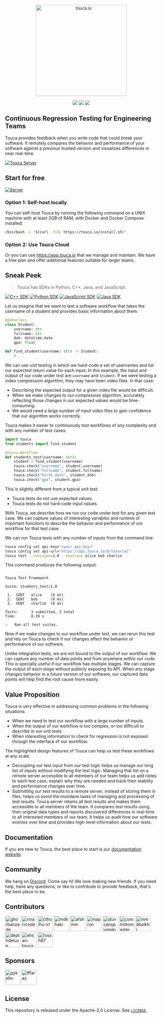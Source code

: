 <p align="center">
<a href="https://touca.io"><img src="https://touca.io/logo/touca-logo-w-text-bg.png" alt="touca.io" width="300px" /></a>
</p>
<p align="center">
<a href="https://github.com/trytouca/trytouca/blob/main/LICENSE"><img src="https://img.shields.io/github/license/trytouca/trytouca?color=blue" /></a>
<a href="https://touca.io/docs"><img src="https://img.shields.io/static/v1?label=docs&message=touca.io/docs&color=blue" /></a>
<a href="https://touca.io/discord"><img src="https://img.shields.io/static/v1?label=community&message=touca.io/discord&color=blue" /></a>
</p>

## Continuous Regression Testing for Engineering Teams

Touca provides feedback when you write code that could break your software. It
remotely compares the behavior and performance of your software against a
previous trusted version and visualizes differences in near real-time.

[![Touca Server](https://i.vimeocdn.com/filter/overlay?src0=https%3A%2F%2Fi.vimeocdn.com%2Fvideo%2F1420276355-a2760e21742b267f63e7e1599eefc02329dcc22c2f155f125ff8692c99161e9c-d_1920x1080&src1=http%3A%2F%2Ff.vimeocdn.com%2Fp%2Fimages%2Fcrawler_play.png)](https://vimeo.com/703039452 "Touca Quick Product Demo")

## Start for free

[![Server](https://img.shields.io/docker/v/touca/touca)](https://hub.docker.com/r/touca/touca)

### Option 1: Self-host locally

You can self-host Touca by running the following command on a UNIX machine with
at least 2GB of RAM, with Docker and Docker Compose installed.

```bash
/bin/bash -c "$(curl -fsSL https://touca.io/install.sh)"
```

### Option 2: Use Touca Cloud

Or you can use https://app.touca.io that we manage and maintain. We have a free
plan and offer additional features suitable for larger teams.

## Sneak Peek

> Touca has SDKs in Python, C++, Java, and JavaScript.

[![C++ SDK](https://img.shields.io/static/v1?label=C%2B%2B&message=v1.5.2&color=blue)](https://github.com/trytouca/trytouca/tree/main/sdk/cpp)
[![Python SDK](https://img.shields.io/pypi/v/touca?label=Python&color=blue)](https://pypi.org/project/touca/)
[![JavaScript SDK](https://img.shields.io/npm/v/@touca/node?label=JavaScript&color=blue)](https://www.npmjs.com/package/@touca/node)
[![Java SDK](https://img.shields.io/maven-central/v/io.touca/touca?label=Java&color=blue)](https://search.maven.org/artifact/io.touca/touca)

Let us imagine that we want to test a software workflow that takes the username
of a student and provides basic information about them.

```python
@dataclass
class Student:
    username: str
    fullname: str
    dob: datetime.date
    gpa: float

def find_student(username: str) -> Student:
    # ...
```

We can use unit testing in which we hard-code a set of usernames and list our
expected return value for each input. In this example, the input and output of
our code under test are `username` and `Student`. If we were testing a video
compression algorithm, they may have been video files. In that case:

- Describing the expected output for a given video file would be difficult.
- When we make changes to our compression algorithm, accurately reflecting those
  changes in our expected values would be time-consuming.
- We would need a large number of input video files to gain confidence that our
  algorithm works correctly.

Touca makes it easier to continuously test workflows of any complexity and with
any number of test cases.

```python
import touca
from students import find_student

@touca.Workflow
def students_test(username: str):
    student = find_student(username)
    touca.check("username", student.username)
    touca.check("fullname", student.fullname)
    touca.check("birth_date", student.dob)
    touca.check("gpa", student.gpa)
```

This is slightly different from a typical unit test:

- Touca tests do not use expected values.
- Touca tests do not hard-code input values.

With Touca, we describe how we run our code under test for any given test case.
We can capture values of interesting variables and runtime of important
functions to describe the behavior and performance of our workflow for that test
case.

We can run Touca tests with any number of inputs from the command line:

```bash
touca config set api-key="<your_api_key>"
touca config set api-url="https://api.touca.io/@/tutorial"
touca test --revision=1.0 --testcase alice bob charlie
```

This command produces the following output:

```text

Touca Test Framework

Suite: students_test/1.0

 1.  SENT   alice    (0 ms)
 2.  SENT   bob      (0 ms)
 3.  SENT   charlie  (0 ms)

Tests:      3 submitted, 3 total
Time:       0.39 s

✨   Ran all test suites.

```

Now if we make changes to our workflow under test, we can rerun this test and
rely on Touca to check if our changes affect the behavior or performance of our
software.

Unlike integration tests, we are not bound to the output of our workflow. We can
capture any number of data points and from anywhere within our code. This is
specially useful if our workflow has multiple stages. We can capture the output
of each stage without publicly exposing its API. When any stage changes behavior
in a future version of our software, our captured data points will help find the
root cause more easily.

## Value Proposition

Touca is very effective in addressing common problems in the following
situations:

- When we need to test our workflow with a large number of inputs.
- When the output of our workflow is too complex, or too difficult to describe
  in our unit tests.
- When interesting information to check for regression is not exposed through
  the interface of our workflow.

The highlighted design features of Touca can help us test these workflows at any
scale.

- Decoupling our test input from our test logic helps us manage our long list of
  inputs without modifying the test logic. Managing that list on a remote server
  accessible to all members of our team helps us add notes to each test case,
  explain why they are needed and track their stability and performance changes
  over time.
- Submitting our test results to a remote server, instead of storing them in
  files, helps us avoid the mundane tasks of managing and processing of test
  results. Touca server retains all test results and makes them accessible to
  all members of the team. It compares test results using their original data
  types and reports discovered differences in real-time to all interested
  members of our team. It helps us audit how our software evolves over time and
  provides high-level information about our tests.

## Documentation

If you are new to Touca, the best place to start is our
[documentation website](https://touca.io/docs).

## Community

We hang on [Discord](https://touca.io/discord). Come say hi! We love making new
friends. If you need help, have any questions, or like to contribute or provide
feedback, that's the best place to be.

## Contributors

<a href="https://github.com/ghorbanzade"><img src="https://avatars.githubusercontent.com/u/11810467?v=4" title="ghorbanzade" width="50" height="50"></a>
<a href="https://github.com/rmarrcode"><img src="https://avatars.githubusercontent.com/u/13802466?v=4" title="rmarrcode" width="50" height="50"></a>
<a href="https://github.com/cthulhu-irl"><img src="https://avatars.githubusercontent.com/u/23152417?v=4" title="cthulhu-irl" width="50" height="50"></a>
<a href="https://github.com/mdkhaki"><img src="https://avatars.githubusercontent.com/u/62190332?v=4" title="mdkhaki" width="50" height="50"></a>
<a href="https://github.com/afshinm"><img src="https://avatars.githubusercontent.com/u/314326?v=4" title="afshinm" width="50" height="50"></a>
<a href="https://github.com/mapron"><img src="https://avatars.githubusercontent.com/u/7624327?v=4" title="mapron" width="50" height="50"></a>
<a href="https://github.com/duncanspumpkin"><img src="https://avatars.githubusercontent.com/u/1277401?v=4" title="duncanspumpkin" width="50" height="50"></a>
<a href="https://github.com/committomaster"><img src="https://avatars.githubusercontent.com/u/20593344?v=4" title="committomaster" width="50" height="50"></a>
<a href="https://github.com/mmdbalkhi"><img src="https://avatars.githubusercontent.com/u/65954744?v=4" title="mmdbalkhi" width="50" height="50"></a>
<a href="https://github.com/depthdeluxe"><img src="https://avatars.githubusercontent.com/u/4984331?v=4" title="depthdeluxe" width="50" height="50"></a>
<a href="https://github.com/ehsan-touca"><img src="https://avatars.githubusercontent.com/u/112129743?v=4" title="ehsan-touca" width="50" height="50"></a>
<a href="https://github.com/rossh87"><img src="https://avatars.githubusercontent.com/u/36278238?v=4" title="rossh87" width="50" height="50"></a>

## Sponsors

<a href="https://github.com/pykello"><img src="https://avatars.githubusercontent.com/u/628106?v=4" title="pykello" width="50" height="50"></a>
<a href="https://github.com/fffaraz"><img src="https://avatars.githubusercontent.com/u/895678?v=4" title="fffaraz" width="50" height="50"></a>

## License

This repository is released under the Apache-2.0 License. See
[`LICENSE`](https://github.com/trytouca/trytouca/blob/main/LICENSE).
